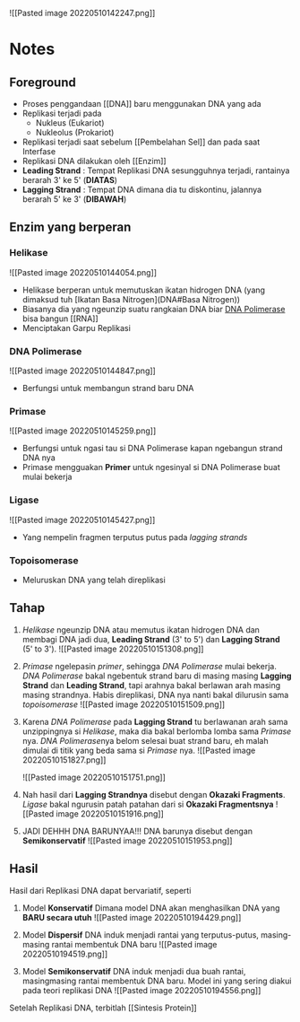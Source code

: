 ![[Pasted image 20220510142247.png]]
# Notes
## Foreground
- Proses penggandaan [[DNA]] baru menggunakan DNA yang ada
- Replikasi terjadi pada
	- Nukleus (Eukariot)
	- Nukleolus (Prokariot)
- Replikasi terjadi saat sebelum [[Pembelahan Sel]] dan pada saat Interfase
- Replikasi DNA dilakukan oleh [[Enzim]]
- **Leading Strand** : Tempat Replikasi DNA sesungguhnya terjadi, rantainya berarah 3' ke 5' (**DIATAS**)
- **Lagging Strand** : Tempat DNA dimana dia tu diskontinu, jalannya berarah 5' ke 3' (**DIBAWAH**)



## Enzim yang berperan
### **Helikase**
![[Pasted image 20220510144054.png]]
- Helikase berperan untuk memutuskan ikatan hidrogen DNA (yang dimaksud tuh [Ikatan Basa Nitrogen](DNA#Basa Nitrogen))
- Biasanya dia yang ngeunzip suatu rangkaian DNA biar [DNA Polimerase](Replikasi%DNA#DNA%Polimerase) bisa bangun [[RNA]]
- Menciptakan Garpu Replikasi

### **DNA Polimerase**
![[Pasted image 20220510144847.png]]
- Berfungsi untuk membangun strand baru DNA

### **Primase**
![[Pasted image 20220510145259.png]]
- Berfungsi untuk ngasi tau si DNA Polimerase kapan ngebangun strand DNA nya
- Primase mengguakan **Primer** untuk ngesinyal si DNA Polimerase buat mulai bekerja

### **Ligase**
  ![[Pasted image 20220510145427.png]]
- Yang nempelin fragmen terputus putus pada *lagging strands* 

### **Topoisomerase**
- Meluruskan DNA yang telah direplikasi


## Tahap
1. *Helikase* ngeunzip DNA atau memutus ikatan hidrogen DNA dan membagi DNA jadi dua, **Leading Strand** (3' to 5') dan **Lagging Strand** (5' to 3').
![[Pasted image 20220510151308.png]]

2. *Primase* ngelepasin *primer*, sehingga *DNA Polimerase* mulai bekerja. *DNA Polimerase* bakal ngebentuk strand baru di masing masing **Lagging Strand** dan **Leading Strand**, tapi arahnya bakal berlawan arah masing masing strandnya. Habis direplikasi, DNA nya nanti bakal dilurusin sama *topoisomerase*
	![[Pasted image 20220510151509.png]]

3. Karena *DNA Polimerase* pada **Lagging Strand** tu berlawanan arah sama unzippingnya si *Helikase*, maka dia bakal berlomba lomba sama *Primase* nya. *DNA Polimerase*nya belom selesai buat strand baru, eh malah dimulai di titik yang beda sama si *Primase* nya. 
![[Pasted image 20220510151827.png]]

	![[Pasted image 20220510151751.png]]

4. Nah hasil dari **Lagging Strandnya** disebut dengan **Okazaki Fragments**. *Ligase* bakal ngurusin patah patahan dari si **Okazaki Fragmentsnya**
![[Pasted image 20220510151916.png]]

5. JADI DEHHH DNA BARUNYAA!!! DNA barunya disebut dengan **Semikonservatif**
![[Pasted image 20220510151953.png]]

## Hasil
Hasil dari Replikasi DNA dapat bervariatif, seperti
1. Model **Konservatif**
	Dimana model DNA akan menghasilkan DNA yang **BARU secara utuh**
	![[Pasted image 20220510194429.png]]
2. Model **Dispersif**
	DNA induk menjadi rantai yang terputus-putus, masing-masing rantai membentuk DNA baru
![[Pasted image 20220510194519.png]]

3. Model **Semikonservatif**
	DNA induk menjadi dua buah rantai, masingmasing rantai membentuk DNA baru. Model ini yang sering diakui pada teori replikasi DNA
	![[Pasted image 20220510194556.png]]

Setelah Replikasi DNA, terbitlah [[Sintesis Protein]]